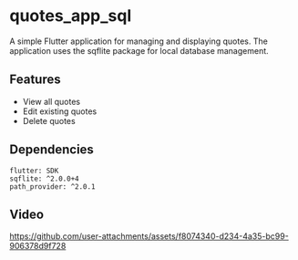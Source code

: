 # quotes_app_sql

A simple Flutter application for managing and displaying quotes. The application uses the sqflite package for local database management.

## Features

- View all quotes
- Edit existing quotes
- Delete quotes


## Dependencies
```
flutter: SDK
sqflite: ^2.0.0+4
path_provider: ^2.0.1

```


## Video

https://github.com/user-attachments/assets/f8074340-d234-4a35-bc99-906378d9f728

